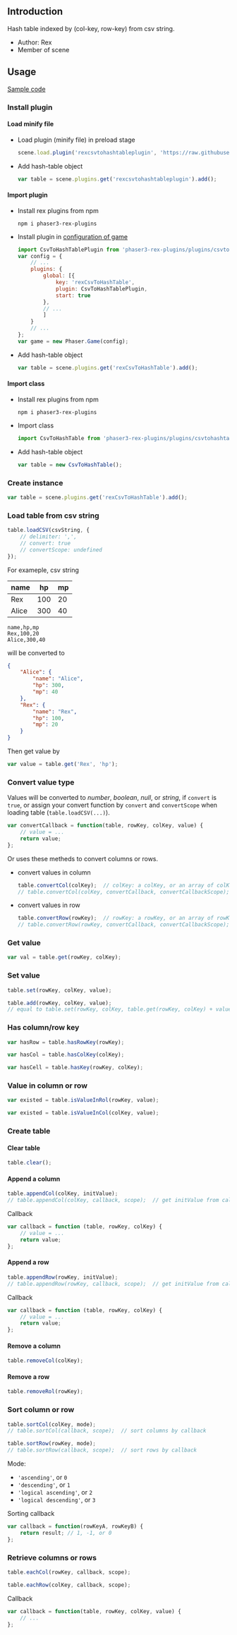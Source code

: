 ## Introduction

Hash table indexed by (col-key, row-key) from csv string.

- Author: Rex
- Member of scene

## Usage

[Sample code](https://github.com/rexrainbow/phaser3-rex-notes/tree/master/examples/csv-to-hash-table)

### Install plugin

#### Load minify file

- Load plugin (minify file) in preload stage
    ```javascript
    scene.load.plugin('rexcsvtohashtableplugin', 'https://raw.githubusercontent.com/rexrainbow/phaser3-rex-notes/master/dist/rexcsvtohashtableplugin.min.js', true);
    ```
- Add hash-table object
    ```javascript
    var table = scene.plugins.get('rexcsvtohashtableplugin').add();
    ```

#### Import plugin

- Install rex plugins from npm
    ```
    npm i phaser3-rex-plugins
    ```
- Install plugin in [configuration of game](game.md#configuration)
    ```javascript
    import CsvToHashTablePlugin from 'phaser3-rex-plugins/plugins/csvtohashtable-plugin.js';
    var config = {
        // ...
        plugins: {
            global: [{
                key: 'rexCsvToHashTable',
                plugin: CsvToHashTablePlugin,
                start: true
            },
            // ...
            ]
        }
        // ...
    };
    var game = new Phaser.Game(config);
    ```
- Add hash-table object
    ```javascript
    var table = scene.plugins.get('rexCsvToHashTable').add();
    ```

#### Import class

- Install rex plugins from npm
    ```
    npm i phaser3-rex-plugins
    ```
- Import class
    ```javascript
    import CsvToHashTable from 'phaser3-rex-plugins/plugins/csvtohashtable.js';
    ```
- Add hash-table object
    ```javascript
    var table = new CsvToHashTable();
    ```

### Create instance

```javascript
var table = scene.plugins.get('rexCsvToHashTable').add();
```

### Load table from csv string

```javascript
table.loadCSV(csvString, {
    // delimiter: ',',
    // convert: true
    // convertScope: undefined
});
```

For exameple, csv string

|name |hp |mp|
|-----|---|--|
|Rex  |100|20|
|Alice|300|40|

```raw
name,hp,mp
Rex,100,20
Alice,300,40
```

will be converted to

```json
{
    "Alice": {
        "name": "Alice",
        "hp": 300,
        "mp": 40
    },
    "Rex": {
        "name": "Rex",
        "hp": 100,
        "mp": 20
    }
}
```

Then get value by

```javascript
var value = table.get('Rex', 'hp');
```

### Convert value type

Values will be converted to *number*, *boolean*, *null*, or *string*, if `convert` is `true`, or assign your convert function by `convert` and `convertScope` when loading table (`table.loadCSV(...)`).

```javascript
var convertCallback = function(table, rowKey, colKey, value) {
    // value = ...
    return value;
};
```

Or uses these metheds to convert columns or rows.

- convert values in column
    ```javascript
    table.convertCol(colKey);  // colKey: a colKey, or an array of colKeys
    // table.convertCol(colKey, convertCallback, convertCallbackScope);
    ```
- convert values in row
    ```javascript
    table.convertRow(rowKey);  // rowKey: a rowKey, or an array of rowKeys
    // table.convertRow(rowKey, convertCallback, convertCallbackScope);
    ```

### Get value

```javascript
var val = table.get(rowKey, colKey);
```

### Set value

```javascript
table.set(rowKey, colKey, value);
```

```javascript
table.add(rowKey, colKey, value);
// equal to table.set(rowKey, colKey, table.get(rowKey, colKey) + value);
```

### Has column/row key

```javascript
var hasRow = table.hasRowKey(rowKey);
```

```javascript
var hasCol = table.hasColKey(colKey);
```

```javascript
var hasCell = table.hasKey(rowKey, colKey);
```

### Value in column or row

```javascript
var existed = table.isValueInRol(rowKey, value);
```

```javascript
var existed = table.isValueInCol(colKey, value);
```

### Create table

#### Clear table

```javascript
table.clear();
```

#### Append a column

```javascript
table.appendCol(colKey, initValue);
// table.appendCol(colKey, callback, scope);  // get initValue from callback
```

Callback

```javascript
var callback = function (table, rowKey, colKey) { 
    // value = ...
    return value;
};
```

#### Append a row

```javascript
table.appendRow(rowKey, initValue);
// table.appendRow(rowKey, callback, scope);  // get initValue from callback
```

Callback

```javascript
var callback = function (table, rowKey, colKey) { 
    // value = ...
    return value;
};
```

#### Remove a column

```javascript
table.removeCol(colKey);
```

#### Remove a row

```javascript
table.removeRol(rowKey);
```

### Sort column or row

```javascript
table.sortCol(colKey, mode);
// table.sortCol(callback, scope);  // sort columns by callback
```

```javascript
table.sortRow(rowKey, mode);
// table.sortRow(callback, scope);  // sort rows by callback
```

Mode:

- `'ascending'`, or `0`
- `'descending'`, or `1`
- `'logical ascending'`, or `2`
- `'logical descending'`, or `3`

Sorting callback

```javascript
var callback = function(rowKeyA, rowKeyB) {
    return result; // 1, -1, or 0
};
```

### Retrieve columns or rows

```javascript
table.eachCol(rowKey, callback, scope);
```

```javascript
table.eachRow(colKey, callback, scope);
```

Callback

```javascript
var callback = function(table, rowKey, colKey, value) {
    // ...
};
```
